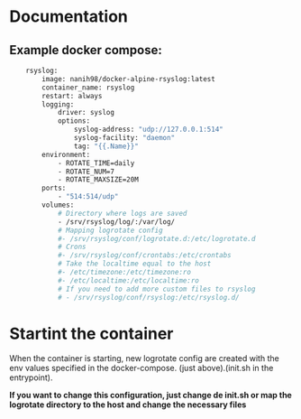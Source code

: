 # Documentation

## Example docker compose:

```sh
    rsyslog:
        image: nanih98/docker-alpine-rsyslog:latest
        container_name: rsyslog
        restart: always
        logging:
            driver: syslog
            options:
                syslog-address: "udp://127.0.0.1:514"
                syslog-facility: "daemon"
                tag: "{{.Name}}"
        environment:
            - ROTATE_TIME=daily
            - ROTATE_NUM=7
            - ROTATE_MAXSIZE=20M
        ports:
            - "514:514/udp"
        volumes:
            # Directory where logs are saved
            - /srv/rsyslog/log/:/var/log/
            # Mapping logrotate config
            #- /srv/rsyslog/conf/logrotate.d:/etc/logrotate.d
            # Crons  
            #- /srv/rsyslog/conf/crontabs:/etc/crontabs
            # Take the localtime equal to the host
            #- /etc/timezone:/etc/timezone:ro
            #- /etc/localtime:/etc/localtime:ro
            # If you need to add more custom files to rsyslog
            # - /srv/rsyslog/conf/rsyslog:/etc/rsyslog.d/
```
# Startint the container

When the container is starting, new logrotate config are created with the env values specified in the docker-compose. (just above).(init.sh in the entrypoint).

**If you want to change this configuration, just change de init.sh or map the logrotate directory to the host and change the necessary files**
